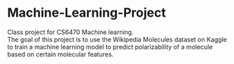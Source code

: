 # Machine-Learning-Project
Class project for CS6470 Machine learning.  
The goal of this project is to use the Wikipedia Molecules dataset on Kaggle to train a machine learning model to predict polarizability of a molecule based on certain molecular features.

